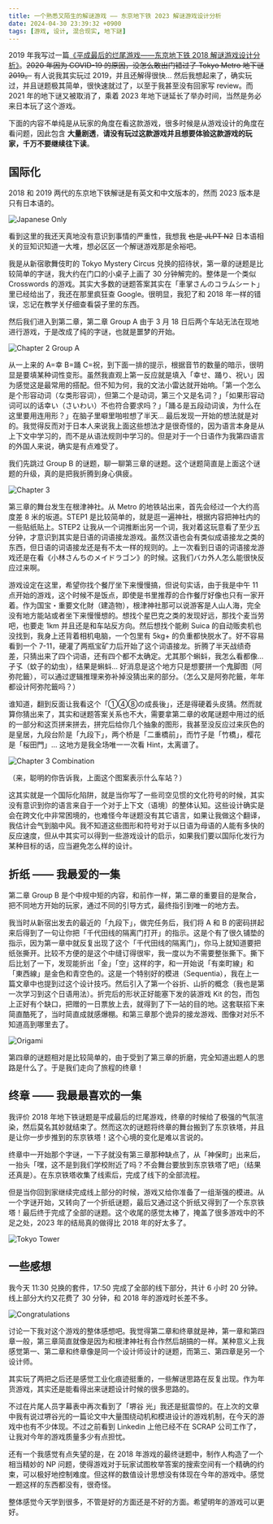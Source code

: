 ```yaml
---
title: 一个熟悉又陌生的解谜游戏 —— 东京地下铁 2023 解谜游戏设计分析
date: 2024-04-30 23:39:32 +0900
tags: [游戏, 设计, 混合现实, 地下謎]
---
```


2019 年我写过一篇[《平成最后的烂尾游戏——东京地下铁 2018 解谜游戏设计分析》](/2019/01/10/heisei-last-unfinished-game)。~~2020 年因为 COVID-19 的原因，没怎么敢出门错过了 Tokyo Metro 地下谜 2019。~~ 有人说我其实玩过 2019，并且还解得很快... 然后我想起来了，确实玩过，并且谜题极其简单，很快速就过了，以至于我甚至没有回家写 review。而 2021 年的地下谜又被取消了，乘着 2023 年地下谜延长了举办时间，当然是务必来日本玩了这个游戏。

下面的内容不单纯是从玩家的角度在看这款游戏，很多时候是从游戏设计的角度在看问题，因此包含 **大量剧透**，**请没有玩过这款游戏并且想要体验这款游戏的玩家，千万不要继续往下读**。

## 国际化

2018 和 2019 两代的东京地下铁解谜是有英文和中文版本的，然而 2023 版本是只有日本语的。

![Japanese Only](/assets/images/tokyo-metro-2023-japanese.png)

看到这里的我还天真地没有意识到事情的严重性，我想我 ~~也是 JLPT N2~~ 日本语相关的豆知识知道一大堆，想必区区一个解谜游戏那是余裕吧。

我是从新宿歌舞伎町的 Tokyo Mystery Circus 兑换的招待状，第一章的谜题是比较简单的字谜，我大约在门口的小桌子上画了 30 分钟解完的。整体是一个类似 Crosswords 的游戏。其实大多数的谜题答案其实在「車掌さんのコラムシート」里已经给出了，我还在那里疯狂查 Google。很明显，我犯了和 2018 年一样的错误，忘记在教学关仔细查看袋子里的东西。

然后我们进入到第二章，第二章 Group A 由于 3 月 18 日后两个车站无法在现地进行游戏，于是改成了纯的字谜，也就是噩梦的开始。

![Chapter 2 Group A](/assets/images/tokyo-metro-2023-chapter-2-group-a.jpg)

从一上来的 A=幸 B=踊 C=祝，到下面一排的提示，根据音节的数量的暗示，很明显是要填某种词性变形。虽然我直观上第一反应就是填入「幸せ、踊り、祝い」因为感觉这是最常用的搭配。但不知为何，我的文法小雷达就开始响。「第一个怎么是个形容动词（な类形容词），但第二个是动词，第三个又是名词？」「如果形容动词可以的话幸い（さいわい）不也符合要求吗？」「踊る是五段动词诶，为什么在这里要用连用形？」在脑子里噼里啪啦想了半天... 最后发现一开始的想法就是对的。我觉得反而对于日本人来说我上面这些想法才是很奇怪的，因为语言本身是从上下文中学习的，而不是从语法规则中学习的。但是对于一个日语作为我第四语言的外国人来说，确实是有点难受了。

我们先跳过 Group B 的谜题，聊一聊第三章的谜题。这个谜题简直是上面这个谜题的升级，真的是把我折腾到身心俱疲。

![Chapter 3](/assets/images/tokyo-metro-2023-chapter-3.jpg)

第三章的舞台发生在根津神社。从 Metro 的地铁站出来，首先会经过一个大约高度差 8 米的坂道。STEP1 是比较简单的，就是逛一遍神社，根据内容把神社内的一些贴纸贴上。STEP2 让我从一个词推断出另一个词，我对着这玩意看了至少五分钟，才意识到其实是日语的词语接龙游戏。虽然汉语也会有类似成语接龙之类的东西，但日语的词语接龙还是有不太一样的规则的。上一次看到日语的词语接龙游戏还是在看《小林さんちのメイドラゴン》的时候。这我们バカ外人怎么能很快反应过来啊。

游戏设定在这里，希望你找个餐厅坐下来慢慢搞，但说句实话，由于我是中午 11 点开始的游戏，这个时候不是饭点，即使是书里推荐的合作餐厅好像也只有一家开着。作为国宝・重要文化財（建造物），根津神社那可以说游客是人山人海，完全没有地方能站或者坐下来慢慢想的。想找个星巴克之类的发现好远，那找个麦当劳吧，也要走 1km 并且还是和车站反方向。然后想找个能刷 Suica 的自动贩卖机也没找到，我身上还背着相机电脑，一个包里有 5kg+ 的负重都快脱水了。好不容易看到一个 7-11，硬灌了两瓶宝矿力后开始了这个词语接龙。折腾了半天战绩奇差，只猜出来了四个词语，还有四个都不太确定。尤其那个蝌蚪，我怎么看都像... 孑孓（蚊子的幼虫），结果是蝌蚪... 好消息是这个地方只是想要拼一个鬼脚图（阿弥陀籤），可以通过逻辑推理来弥补掉没猜出来的部分。（怎么又是阿弥陀籤，年年都设计阿弥陀籤吗？）

谁知道，翻到反面让我看这个「①④⑧の成長後」，还是得硬着头皮猜。然而就算你猜出来了，其实和谜题答案关系也不大，需要拿第二章的收尾谜题中用过的纸的一部分和这页拼来拼去，拼完后给你几个抽象的图形，我甚至没反应过来灰色的是皇居，九段台阶是「九段下」，两个桥是「二重橋前」，而竹子是「竹橋」，樱花是「桜田門」... 这地方是我全场唯一一次看 Hint，太离谱了。

![Chapter 3 Combination](/assets/images/tokyo-metro-2023-chapter-3-combination.jpg)

（来，聪明的你告诉我，上面这个图案表示什么车站？）

这其实就是一个国际化陷阱，就是当你写了一些司空见惯的文化符号的时候，其实没有意识到你的语言来自于一个对于上下文（语境）的整体认知。这些设计确实是会在跨文化中非常困境的，也难怪今年谜题没有其它语言，如果让我做这个翻译，我估计会气到脑中风。我不知道这些图形和符号对于以日语为母语的人能有多快的反应速度，但从中其实可以得到一些游戏设计的启示，如果我们要以国际化发行为某种目标的话，应当避免怎么样的设计。

## 折纸 —— 我最爱的一集

第二章 Group B 是个中规中矩的内容，和前作一样，第二章的重要目的是聚合，把不同地方开始的玩家，通过不同的引导方式，最终指引到唯一的地方去。

我当时从新宿出发去的最近的「九段下」，做完任务后，我们将 A 和 B 的密码拼起来后得到了一句让你把「千代田线的隔离门打开」的指示。这是个有了很久铺垫的指示，因为第一章中就反复出现了这个「千代田线的隔离门」，你马上就知道要把纸张撕开。比较不方便的是这个中缝订得很牢，我一度以为不需要整张撕下。撕下后比划了一下，发现能折出「金」「空」这样的字，和一开始说「有楽町線」和「東西線」是金色和青空色的。这是一个特别好的模进（Sequentia），我在上一篇文章中也提到过这个设计技巧。然后引入了第一个谷折、山折的概念（我也是第一次学习到这个日语用法）。折完后的形状正好能塞下发的装游戏 Kit 的包，而包上正好有个缺口，把赠的一日票放上去，就得到了下一站的目的地。这套联招下来简直酷死了，当时简直成就感爆棚。和第三章那个诡异的接龙游戏、图像对对乐不知道高到哪里去了。

![Origami](/assets/images/tokyo-metro-2023-origami.jpg)

第四章的谜题相对是比较简单的，由于受到了第三章的折磨，完全知道出题人的思路是什么了。于是我们走向了旅程的终章！

## 终章 —— 我最最喜欢的一集

我评价 2018 年地下铁谜题是平成最后的烂尾游戏，终章的时候给了极强的气氛渲染，然后莫名其妙就结束了。然而这次的谜题将终章的舞台搬到了东京铁塔，并且是让你一步步推到的东京铁塔！这个心境的变化是难以言说的。

终章中一开始那个字谜，一下子就没有第三章那种缺点了，从「神保町」出来后，一抬头「嘿，这不是到我们学校附近了吗？不会舞台要放到东京铁塔了吧」（结果还真是）。在东京铁塔收集了线索后，完成了线下的全部流程。

但是当你回到家继续完成线上部分的时候，游戏又给你准备了一组渐强的模进。从一个字谜开始，又转向了一个折纸谜题，最后又通过这个折纸又得到了一个东京铁塔！最后终于完成了全部的谜题。这个收尾的感觉太棒了，掩盖了很多游戏中的不足之处，2023 年的结局真的做得比 2018 年的好太多了。

![Tokyo Tower](/assets/images/tokyo-metro-2023-tokyo-tower.jpg)

## 一些感想

我今天 11:30 兑换的套件，17:50 完成了全部的线下部分，共计 6 小时 20 分钟。线上部分大约又花费了 30 分钟，和 2018 年的游戏时长差不多。

![Congratulations](/assets/images/tokyo-metro-2023-congratulations.jpg)

讨论一下我对这个游戏的整体感想吧。我觉得第二章和终章就是神，第一章和第四章一般，第三章简直就像是因为和根津神社有合作然后胡搞的一样。某种意义上我感觉第一、第二章和终章像是同一个设计师设计的谜题，而第三、第四章是另一个设计师。

其实玩了两把之后还是感觉工业化痕迹挺重的，一些解谜思路在反复出现。作为年货游戏，其实还是能看得出来谜题设计时候的很多思路的。

不过在片尾人员字幕表中再次看到了「堺谷 光」我还是挺震惊的。在上次的文章中我有说过堺谷光的一篇论文中大量围绕动机和模进设计的游戏机制，在今天的游戏中也有不少体现。不过之前看到 Linkedin 上他已经不在 SCRAP 公司工作了，让我对今年的游戏质量多少有点担忧。

还有一个我感觉有点失望的是，在 2018 年游戏的最终谜题中，制作人构造了一个相当精妙的 NP 问题，使得游戏对于玩家试图枚举答案的搜索空间有一个精确的约束，可以极好地控制难度。但这样的数值设计思想没有体现在今年的游戏中。感觉一题这样的东西都没有，很奇怪。

整体感觉今天学到很多，不管是好的方面还是不好的方面。希望明年的游戏可以更好。
